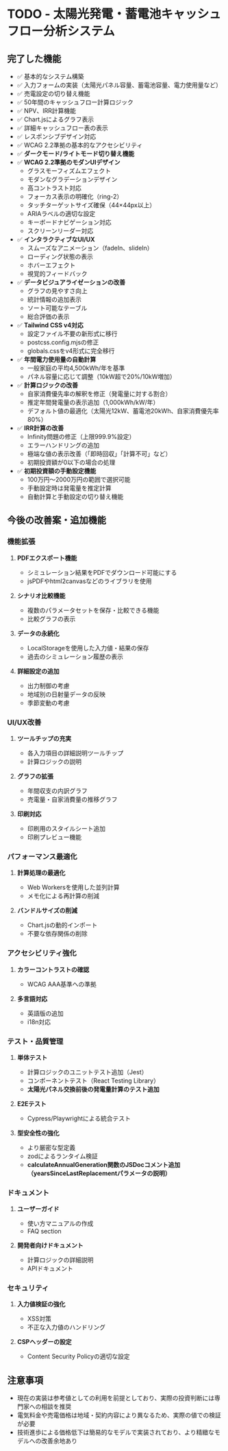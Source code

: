 # TODO - 太陽光発電・蓄電池キャッシュフロー分析システム

## 完了した機能
- ✅ 基本的なシステム構築
- ✅ 入力フォームの実装（太陽光パネル容量、蓄電池容量、電力使用量など）
- ✅ 売電設定の切り替え機能
- ✅ 50年間のキャッシュフロー計算ロジック
- ✅ NPV、IRR計算機能
- ✅ Chart.jsによるグラフ表示
- ✅ 詳細キャッシュフロー表の表示
- ✅ レスポンシブデザイン対応
- ✅ WCAG 2.2準拠の基本的なアクセシビリティ
- ✅ **ダークモード/ライトモード切り替え機能**
- ✅ **WCAG 2.2準拠のモダンUIデザイン**
  - グラスモーフィズムエフェクト
  - モダンなグラデーションデザイン
  - 高コントラスト対応
  - フォーカス表示の明確化（ring-2）
  - タッチターゲットサイズ確保（44×44px以上）
  - ARIAラベルの適切な設定
  - キーボードナビゲーション対応
  - スクリーンリーダー対応
- ✅ **インタラクティブなUI/UX**
  - スムーズなアニメーション（fadeIn、slideIn）
  - ローディング状態の表示
  - ホバーエフェクト
  - 視覚的フィードバック
- ✅ **データビジュアライゼーションの改善**
  - グラフの見やすさ向上
  - 統計情報の追加表示
  - ソート可能なテーブル
  - 総合評価の表示
- ✅ **Tailwind CSS v4対応**
  - 設定ファイル不要の新形式に移行
  - postcss.config.mjsの修正
  - globals.cssをv4形式に完全移行
- ✅ **年間電力使用量の自動計算**
  - 一般家庭の平均4,500kWh/年を基準
  - パネル容量に応じて調整（10kW超で20%/10kW増加）
- ✅ **計算ロジックの改善**
  - 自家消費優先率の解釈を修正（発電量に対する割合）
  - 推定年間発電量の表示追加（1,000kWh/kW/年）
  - デフォルト値の最適化（太陽光12kW、蓄電池20kWh、自家消費優先率80%）
- ✅ **IRR計算の改善**
  - Infinity問題の修正（上限999.9%設定）
  - エラーハンドリングの追加
  - 極端な値の表示改善（「即時回収」「計算不可」など）
  - 初期投資額が0以下の場合の処理
- ✅ **初期投資額の手動設定機能**
  - 100万円〜2000万円の範囲で選択可能
  - 手動設定時は発電量を推定計算
  - 自動計算と手動設定の切り替え機能

## 今後の改善案・追加機能

### 機能拡張
1. **PDFエクスポート機能**
   - シミュレーション結果をPDFでダウンロード可能にする
   - jsPDFやhtml2canvasなどのライブラリを使用

2. **シナリオ比較機能**
   - 複数のパラメータセットを保存・比較できる機能
   - 比較グラフの表示

3. **データの永続化**
   - LocalStorageを使用した入力値・結果の保存
   - 過去のシミュレーション履歴の表示

4. **詳細設定の追加**
   - 出力制御の考慮
   - 地域別の日射量データの反映
   - 季節変動の考慮

### UI/UX改善
1. **ツールチップの充実**
   - 各入力項目の詳細説明ツールチップ
   - 計算ロジックの説明

2. **グラフの拡張**
   - 年間収支の内訳グラフ
   - 売電量・自家消費量の推移グラフ

3. **印刷対応**
   - 印刷用のスタイルシート追加
   - 印刷プレビュー機能

### パフォーマンス最適化
1. **計算処理の最適化**
   - Web Workersを使用した並列計算
   - メモ化による再計算の削減

2. **バンドルサイズの削減**
   - Chart.jsの動的インポート
   - 不要な依存関係の削除

### アクセシビリティ強化
1. **カラーコントラストの確認**
   - WCAG AAA基準への準拠

2. **多言語対応**
   - 英語版の追加
   - i18n対応

### テスト・品質管理
1. **単体テスト**
   - 計算ロジックのユニットテスト追加（Jest）
   - コンポーネントテスト（React Testing Library）
   - **太陽光パネル交換前後の発電量計算のテスト追加**

2. **E2Eテスト**
   - Cypress/Playwrightによる統合テスト

3. **型安全性の強化**
   - より厳密な型定義
   - zodによるランタイム検証
   - **calculateAnnualGeneration関数のJSDocコメント追加（yearsSinceLastReplacementパラメータの説明）**

### ドキュメント
1. **ユーザーガイド**
   - 使い方マニュアルの作成
   - FAQ section

2. **開発者向けドキュメント**
   - 計算ロジックの詳細説明
   - APIドキュメント

### セキュリティ
1. **入力値検証の強化**
   - XSS対策
   - 不正な入力値のハンドリング

2. **CSPヘッダーの設定**
   - Content Security Policyの適切な設定

## 注意事項
- 現在の実装は参考値としての利用を前提としており、実際の投資判断には専門家への相談を推奨
- 電気料金や売電価格は地域・契約内容により異なるため、実際の値での検証が必要
- 技術進歩による価格低下は簡易的なモデルで実装されており、より精緻なモデルへの改善余地あり 